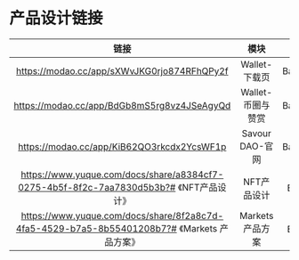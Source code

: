 # 产品设计链接

|                        链接                   |    模块              |PM|
|:---------------------------------------------:|:---------------:|:---:|
| https://modao.cc/app/sXWvJKG0rjo874RFhQPy2f  |  Wallet-下载页    |Barrett|
| https://modao.cc/app/BdGb8mS5rg8vz4JSeAgyQd  | Wallet-币圈与赞赏  | Barrett|
| https://modao.cc/app/KiB62QO3rkcdx2YcsWF1p   | Savour DAO-官网   |Barrett|
| https://www.yuque.com/docs/share/a8384cf7-0275-4b5f-8f2c-7aa7830d5b3b?# 《NFT产品设计》  | NFT产品设计   |Eren|
| https://www.yuque.com/docs/share/8f2a8c7d-4fa5-4529-b7a5-8b55401208b7?# 《Markets 产品方案》  | Markets 产品方案  |Eren|
